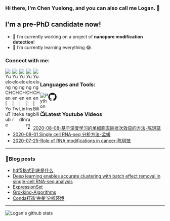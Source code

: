 ### Hi there, I'm Chen Yuelong, and you can also call me Logan. 👋


## I'm a pre-PhD candidate now!

- 🔭 I’m currently working on a project of **nanopore modification detection**!
- 🌱 I’m currently learning everything 😂.



### Connect with me:


[<img align="left" alt="Yuelong CHen | YouTube" width="22px" src="https://cdn.jsdelivr.net/npm/simple-icons@v3/icons/youtube.svg" />][youtube]
[<img align="left" alt="Yuelong CHen | Twitter" width="22px" src="https://cdn.jsdelivr.net/npm/simple-icons@v3/icons/twitter.svg" />][twitter]
[<img align="left" alt="Yuelong CHen | LinkedIn" width="22px" src="https://cdn.jsdelivr.net/npm/simple-icons@v3/icons/linkedin.svg" />][linkedin]
[<img align="left" alt="Yuelong CHen | Instagram" width="22px" src="https://cdn.jsdelivr.net/npm/simple-icons@v3/icons/instagram.svg" />][instagram]
[<img align="left" alt="Yuelong CHen | Bilibili" width="22px" src="https://cdn.jsdelivr.net/npm/simple-icons@3.4.1/icons/bilibili.svg" />][bilibili]

<br />

### Languages and Tools:

[<img align="left" alt="Python" width="26px" src="https://cdn.jsdelivr.net/npm/simple-icons@3.4.1/icons/python.svg" />][github]
[<img align="left" alt="GitHub" width="26px" src="https://raw.githubusercontent.com/github/explore/78df643247d429f6cc873026c0622819ad797942/topics/github/github.png" />][github]

<br />
<br />

### 📺Latest Youtube Videos
<!-- YOUTUBE-LIST:START -->
- [2020-08-08-基于深度学习的单细胞去除批次效应的方法-陈玥茏](https://www.youtube.com/watch?v=52EaDat600c)
- [2020-08-01 Single cell RNA-seq 分析方法-孟媛](https://www.youtube.com/watch?v=PXTHJwdgu_Q)
- [2020-07-25-Role of RNA modifications in cancer-陈玥茏](https://www.youtube.com/watch?v=DNVrc8Qq3NU)
<!-- YOUTUBE-LIST:END -->

---

### 📕Blog posts
<!-- BLOG-POST-LIST:START -->
- [hdf5格式到底是什么](http://btrspg.github.io/2020/08/10/hdf5/)
- [Deep learning enables accurate clustering with batch effect removal in single-cell RNA-seq analysis](http://btrspg.github.io/2020/08/07/Deep-learning-enables-accurate-clustering-with-batch-effect-removal-in-single-cell-RNA-seq-analysis/)
- [ExpressionSet](http://btrspg.github.io/2020/03/01/ExpressionSet/)
- [Grokking-Algorithms](http://btrspg.github.io/2020/02/04/Grokking-Algorithms/)
- [Conda打造‘完美’分析环境](http://btrspg.github.io/2019/09/13/conda-build-perfect-environment/)
<!-- BLOG-POST-LIST:END -->



---

<img align="left" alt="Logan's github stats" src="https://github-readme-stats.vercel.app/api?username=btrspg&show_icons=true&hide_border=true" />


[github]: https://github.com/btrspg
[twitter]: https://twitter.com/logan_cyl
[youtube]: https://www.youtube.com/channel/UC0Bz6uBlUwFDoUnqv_oJv6Q
[instagram]: https://www.instagram.com/loganylchen
[linkedin]: https://www.linkedin.com/in/yuelong-chen-31101a12a/
[phdplaylist]: https://www.youtube.com/playlist?list=PLOPongunjVMVdkOWDxQTbsm2E5VCKOJGO
[bilibili]: https://space.bilibili.com/627510605